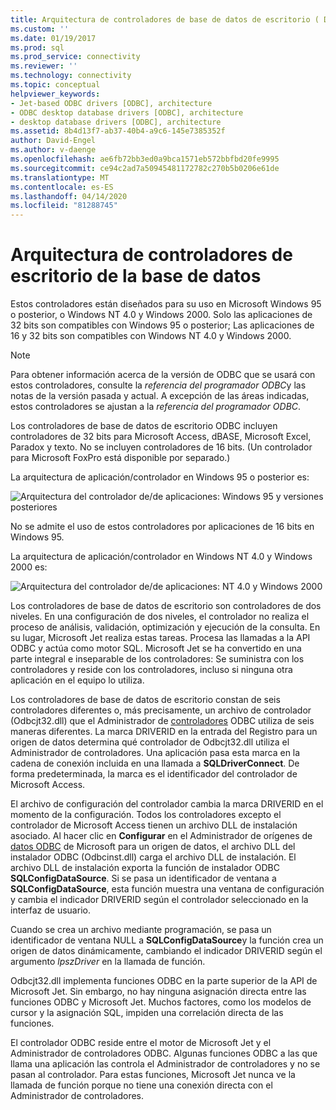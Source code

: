 ```yaml
---
title: Arquitectura de controladores de base de datos de escritorio ( Desktop Database Drivers Architecture) Microsoft Docs
ms.custom: ''
ms.date: 01/19/2017
ms.prod: sql
ms.prod_service: connectivity
ms.reviewer: ''
ms.technology: connectivity
ms.topic: conceptual
helpviewer_keywords:
- Jet-based ODBC drivers [ODBC], architecture
- ODBC desktop database drivers [ODBC], architecture
- desktop database drivers [ODBC], architecture
ms.assetid: 8b4d13f7-ab37-40b4-a9c6-145e7385352f
author: David-Engel
ms.author: v-daenge
ms.openlocfilehash: ae6fb72bb3ed0a9bca1571eb572bbfbd20fe9995
ms.sourcegitcommit: ce94c2ad7a50945481172782c270b5b0206e61de
ms.translationtype: MT
ms.contentlocale: es-ES
ms.lasthandoff: 04/14/2020
ms.locfileid: "81288745"
---
```

# <a name="desktop-database-drivers-architecture"></a>Arquitectura de controladores de escritorio de la base de datos
Estos controladores están diseñados para su uso en Microsoft Windows 95 o posterior, o Windows NT 4.0 y Windows 2000. Solo las aplicaciones de 32 bits son compatibles con Windows 95 o posterior; Las aplicaciones de 16 y 32 bits son compatibles con Windows NT 4.0 y Windows 2000.  
  
> [!NOTE]  
>  Para obtener información acerca de la versión de ODBC que se usará con estos controladores, consulte la *referencia del programador ODBC*y las notas de la versión pasada y actual. A excepción de las áreas indicadas, estos controladores se ajustan a la *referencia del programador ODBC*.  
  
 Los controladores de base de datos de escritorio ODBC incluyen controladores de 32 bits para Microsoft Access, dBASE, Microsoft Excel, Paradox y texto. No se incluyen controladores de 16 bits. (Un controlador para Microsoft FoxPro está disponible por separado.)  
  
 La arquitectura de aplicación/controlador en Windows 95 o posterior es:  
  
 ![Arquitectura del controlador de&#47;de aplicaciones: Windows 95 y versiones posteriores](../../odbc/microsoft/media/odbcjetarch1.gif "ODBCJetarch1")  
  
 No se admite el uso de estos controladores por aplicaciones de 16 bits en Windows 95.  
  
 La arquitectura de aplicación/controlador en Windows NT 4.0 y Windows 2000 es:  
  
 ![Arquitectura del controlador de&#47;de aplicaciones: NT 4.0 y Windows 2000](../../odbc/microsoft/media/odbcjetarch2.gif "ODBCJetArch2")  
  
 Los controladores de base de datos de escritorio son controladores de dos niveles. En una configuración de dos niveles, el controlador no realiza el proceso de análisis, validación, optimización y ejecución de la consulta. En su lugar, Microsoft Jet realiza estas tareas. Procesa las llamadas a la API ODBC y actúa como motor SQL. Microsoft Jet se ha convertido en una parte integral e inseparable de los controladores: Se suministra con los controladores y reside con los controladores, incluso si ninguna otra aplicación en el equipo lo utiliza.  
  
 Los controladores de base de datos de escritorio constan de seis controladores diferentes o, más precisamente, un archivo de controlador (Odbcjt32.dll) que el Administrador de [controladores](../../odbc/reference/the-driver-manager.md) ODBC utiliza de seis maneras diferentes. La marca DRIVERID en la entrada del Registro para un origen de datos determina qué controlador de Odbcjt32.dll utiliza el Administrador de controladores. Una aplicación pasa esta marca en la cadena de conexión incluida en una llamada a **SQLDriverConnect**. De forma predeterminada, la marca es el identificador del controlador de Microsoft Access.  
  
 El archivo de configuración del controlador cambia la marca DRIVERID en el momento de la configuración. Todos los controladores excepto el controlador de Microsoft Access tienen un archivo DLL de instalación asociado. Al hacer clic en **Configurar** en el Administrador de orígenes de [datos ODBC](../../odbc/admin/odbc-data-source-administrator.md) de Microsoft para un origen de datos, el archivo DLL del instalador ODBC (Odbcinst.dll) carga el archivo DLL de instalación. El archivo DLL de instalación exporta la función de instalador ODBC **SQLConfigDataSource**. Si se pasa un identificador de ventana a **SQLConfigDataSource**, esta función muestra una ventana de configuración y cambia el indicador DRIVERID según el controlador seleccionado en la interfaz de usuario.  
  
 Cuando se crea un archivo mediante programación, se pasa un identificador de ventana NULL a **SQLConfigDataSource**y la función crea un origen de datos dinámicamente, cambiando el indicador DRIVERID según el argumento *lpszDriver* en la llamada de función.  
  
 Odbcjt32.dll implementa funciones ODBC en la parte superior de la API de Microsoft Jet. Sin embargo, no hay ninguna asignación directa entre las funciones ODBC y Microsoft Jet. Muchos factores, como los modelos de cursor y la asignación SQL, impiden una correlación directa de las funciones.  
  
 El controlador ODBC reside entre el motor de Microsoft Jet y el Administrador de controladores ODBC. Algunas funciones ODBC a las que llama una aplicación las controla el Administrador de controladores y no se pasan al controlador. Para estas funciones, Microsoft Jet nunca ve la llamada de función porque no tiene una conexión directa con el Administrador de controladores.
